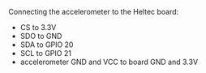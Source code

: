 Connecting the accelerometer to the Heltec board:
- CS to 3.3V
- SDO to GND
- SDA to GPIO 20
- SCL to GPIO 21
- accelerometer GND and VCC to board GND and 3.3V
